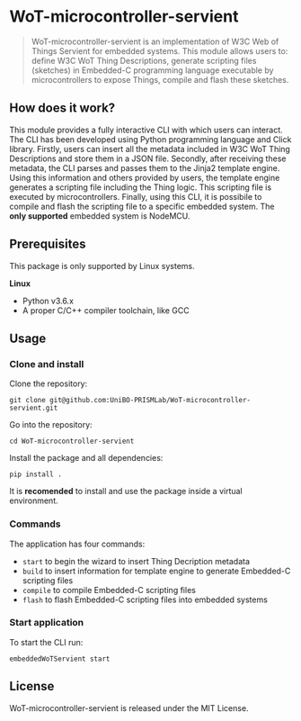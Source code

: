 # WoT-microcontroller-servient

> WoT-microcontroller-servient is an implementation of W3C Web of Things Servient for embedded systems. This module allows users to: define W3C WoT Thing Descriptions, generate scripting files (sketches) in Embedded-C programming language executable by microcontrollers to expose Things, compile and flash these sketches.

## How does it work?

This module provides a fully interactive CLI with which users can interact. The CLI has been developed using Python programming language and Click library. Firstly, users can insert all the metadata included in W3C WoT Thing Descriptions and store them in a JSON file. Secondly, after receiving these metadata, the CLI parses and passes them to the Jinja2 template engine. Using this information and others provided by users, the template engine generates a scripting file including the Thing logic. This scripting file is executed by microcontrollers. Finally, using this CLI, it is possibile to compile and flash the scripting file to a specific embedded system. The **only supported** embedded system is NodeMCU. 

## Prerequisites
This package is only supported by Linux systems.

**Linux**
- Python v3.6.x
- A proper C/C++ compiler toolchain, like GCC

## Usage
### Clone and install
Clone the repository:

```shell
git clone git@github.com:UniBO-PRISMLab/WoT-microcontroller-servient.git
```

Go into the repository:

```shell
cd WoT-microcontroller-servient
```
Install the package and all dependencies:

```shell
pip install .
```

It is **recomended** to install and use the package inside a virtual environment.

### Commands

The application has four commands:
- `start` to begin the wizard to insert Thing Decription metadata
- `build` to insert information for template engine to generate Embedded-C scripting files
- `compile` to compile Embedded-C scripting files
- `flash` to flash Embedded-C scripting files into embedded systems

### Start application

To start the CLI run:

```shell
embeddedWoTServient start
```

## License
WoT-microcontroller-servient is released under the MIT License.


